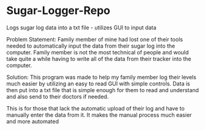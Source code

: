 # Sugar-Logger-Repo
Logs sugar log data into a txt file - utilizes GUI to input data

Problem Statement: Family member of mine had lost one of their tools needed to automatically input the data from their sugar log into the computer. Family member is not the most technical of people and would take quite a while having to write all of the data from their tracker into the computer.

Solution: This program was made to help my family member log their levels much easier by utilizing an easy to read GUI with simple controls. Data is then put into a txt file that is simple enough for them to read and understand
and also send to their doctors if needed. 

This is for those that lack the automatic upload of their log and have to manually enter the data from it. It makes the manual process much easier and more automated
